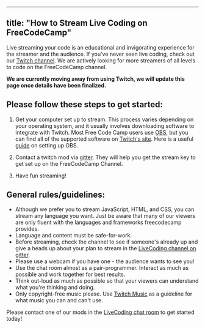 
---
title: "How to Stream Live Coding on FreeCodeCamp"
---

Live streaming your code is an educational and invigorating experience for the streamer and the audience. If you've never seen live coding, check out our [Twitch channel](http://twitch.tv/freecodecamp). We are actively looking for more streamers of all levels to code on the FreeCodeCamp channel.

**We are currently moving away from using Twitch, we will update this page once details have been finalized.**

## Please follow these steps to get started:

1.  Get your computer set up to stream. This process varies depending on your operating system, and it usually involves downloading software to integrate with Twitch. Most Free Code Camp users use [OBS](https://obsproject.com/), but you can find all of the supported software on [Twitch's site](http://www.twitch.tv/broadcast). Here is a useful [guide](https://medium.freecodecamp.com/setting-up-obs-for-live-coding-7-steps-99b8986e7249#.s8wdu73uu) on setting up OBS.

2.  Contact a twitch mod via [gitter](https://gitter.im/FreeCodeCamp/LiveCoding). They will help you get the stream key to get set up on the FreeCodeCamp Channel.

3.  Have fun streaming!

## General rules/guidelines:

*   Although we prefer you to stream JavaScript, HTML, and CSS, you can stream any language you want. Just be aware that many of our viewers are only fluent with the languages and frameworks freecodecamp provides.
*   Language and content must be safe-for-work.
*   Before streaming, check the channel to see if someone's already up and give a heads up about your plan to stream in the [LiveCoding channel on gitter](https://gitter.im/FreeCodeCamp/LiveCoding).
*   Please use a webcam if you have one - the audience wants to see you!
*   Use the chat room almost as a pair-programmer. Interact as much as possible and work together for best results.
*   Think out-loud as much as possible so that your viewers can understand what you're thinking and doing.
*   Only copyright-free music please. Use [Twitch Music](https://music.twitch.tv) as a guideline for what music you can and can't use.

Please contact one of our mods in the [LiveCoding chat room](https://gitter.im/FreeCodeCamp/LiveCoding) to get started today!
